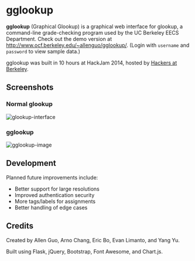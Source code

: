 gglookup
========

**gglookup** (Graphical Glookup) is a graphical web interface for glookup, a command-line grade-checking program used by the UC Berkeley EECS Department. Check out the demo version at http://www.ocf.berkeley.edu/~allenguo/gglookup/. (Login with `username` and `password` to view sample data.)

gglookup was built in 10 hours at HackJam 2014, hosted by [Hackers at Berkeley](http://hackersatberkeley.com).

Screenshots
-----------

### Normal glookup

![glookup-interface](https://cloud.githubusercontent.com/assets/8944203/11109369/87e94076-88a4-11e5-8956-16d96b12f710.PNG)

### gglookup

![gglookup-image](https://cloud.githubusercontent.com/assets/8944203/8258733/4be7e2ee-1685-11e5-856f-609a504767b0.PNG)


Development
-----------

Planned future improvements include:
* Better support for large resolutions
* Improved authentication security
* More tags/labels for assignments
* Better handling of edge cases

Credits
-------

Created by Allen Guo, Arno Chang, Eric Bo, Evan Limanto, and Yang Yu.

Built using Flask, jQuery, Bootstrap, Font Awesome, and Chart.js.

